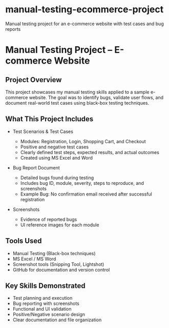 # manual-testing-ecommerce-project
Manual testing project for an e-commerce website with test cases and bug reports  
# Manual Testing Project – E-commerce Website

## Project Overview

This project showcases my manual testing skills applied to a sample e-commerce website. The goal was to identify bugs, validate user flows, and document real-world test cases using black-box testing techniques.

## What This Project Includes

- Test Scenarios & Test Cases
  - Modules: Registration, Login, Shopping Cart, and Checkout
  - Positive and negative test cases
  - Clearly defined test steps, expected results, and actual outcomes
  - Created using MS Excel and Word

- Bug Report Document
  - Detailed bugs found during testing
  - Includes bug ID, module, severity, steps to reproduce, and screenshots
  - Example Bug: No confirmation email received after successful registration

- Screenshots
  - Evidence of reported bugs
  - UI reference images for each module
 
## Tools Used

- Manual Testing (Black-box techniques)
- MS Excel / MS Word
- Screenshot tools (Snipping Tool, Lightshot)
- GitHub for documentation and version control

## Key Skills Demonstrated

- Test planning and execution  
- Bug reporting with screenshots  
- Functional and UI validation  
- Positive/Negative scenario design  
- Clear documentation and file organization

